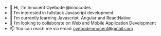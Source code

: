 - 👋 Hi, I’m Innocent Oyebode @innocodes
- 👀 I’m interested in fullstack Javascript development
- 🌱 I’m currently learning Javascript, Angular and ReactNative
- 💞️ I’m looking to collaborate on Web and Mobile Application Development 
- 📫 You can reach me via email: oyebodeinnocent@gmail.com

<!---
innocodes/innocodes is a ✨ special ✨ repository because its `README.md` (this file) appears on your GitHub profile.
You can click the Preview link to take a look at your changes.
--->
